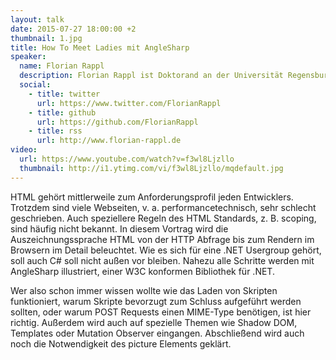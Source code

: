 ```yaml
---
layout: talk
date: 2015-07-27 18:00:00 +2
thumbnail: 1.jpg
title: How To Meet Ladies mit AngleSharp
speaker:
  name: Florian Rappl
  description: Florian Rappl ist Doktorand an der Universität Regensburg und promoviert in der theoretischen Physik. Neben High Performance Computing und Webentwicklung ist er auch im Bereich Cliententwicklung unterwegs. An der Universität Regensburg hält Florian regelmäßig Vorlesungen zu den Themen "Programmierung mit C#", "Webapplications mit HTML5, CSS3 und JavaScript" und "Software Design Patterns". Florian ist Microsoft MVP im Bereich Visual C# und CodeProject MVP. 
  social:
    - title: twitter
      url: https://www.twitter.com/FlorianRappl
    - title: github
      url: https://github.com/FlorianRappl
    - title: rss
      url: http://www.florian-rappl.de
video:
  url: https://www.youtube.com/watch?v=f3wl8Ljzllo
  thumbnail: http://i1.ytimg.com/vi/f3wl8Ljzllo/mqdefault.jpg
---
```

HTML gehört mittlerweile zum Anforderungsprofil jeden Entwicklers. Trotzdem sind viele Webseiten, v. a. performancetechnisch, sehr schlecht geschrieben. Auch speziellere Regeln des HTML Standards, z. B. scoping, sind häufig nicht bekannt. In diesem Vortrag wird die Auszeichnungssprache HTML von der HTTP Abfrage bis zum Rendern im Browsern im Detail beleuchtet. Wie es sich für eine .NET Usergroup gehört, soll auch C# soll nicht außen vor bleiben. Nahezu alle Schritte werden mit AngleSharp illustriert, einer W3C konformen Bibliothek für .NET. 

Wer also schon immer wissen wollte wie das Laden von Skripten funktioniert, warum Skripte bevorzugt zum Schluss aufgeführt werden sollten, oder warum POST Requests einen MIME-Type benötigen, ist hier richtig. Außerdem wird auch auf spezielle Themen wie Shadow DOM, Templates oder Mutation Observer eingangen. Abschließend wird auch noch die Notwendigkeit des picture Elements geklärt.